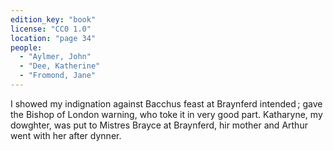 ```yaml
---
edition_key: "book"
license: "CC0 1.0"
location: "page 34"
people:
  - "Aylmer, John"
  - "Dee, Katherine"
  - "Fromond, Jane"
---
```

I showed my
indignation against Bacchus feast at Braynferd intended ; gave the
Bishop of London warning, who toke it in very good part.
Katharyne, my dowghter, was put to Mistres Brayce at Braynferd, hir
mother and Arthur went with her after dynner.
